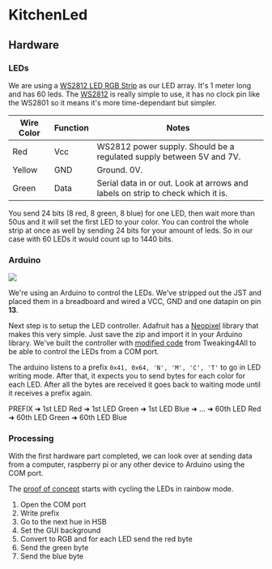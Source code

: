 # KitchenLed

## Hardware

### LEDs

We are using a [WS2812 LED RGB Strip](https://www.sparkfun.com/products/12025) as our LED array. It's 1 meter long and has 60 leds. The [WS2812](http://i.il.ly/kitchenled/WS2812.pdf) is really simple to use, it has no clock pin like the WS2801 so it means it's more time-dependant but simpler.

Wire Color | Function | Notes
---------- | -------- | -----
Red        | Vcc      | WS2812 power supply. Should be a regulated supply between 5V and 7V.
Yellow     | GND      | Ground. 0V.
Green      | Data     | Serial data in or out. Look at arrows and labels on strip to check which it is.

You send 24 bits (8 red, 8 green, 8 blue) for one LED, then wait more than 50us and it will set the first LED to your color. You can control the whole strip at once as well by sending 24 bits for your amount of leds. So in our case with 60 LEDs it would count up to 1440 bits.

### Arduino

![](http://i.il.ly/kitchenled/arduino.jpg)

We're using an Arduino to control the LEDs. We've stripped out the JST and placed them in a breadboard and wired a VCC, GND and one datapin on pin **13**.

Next step is to setup the LED controller. Adafruit has a [Neopixel](https://github.com/adafruit/Adafruit_NeoPixel) library that makes this very simple. Just save the zip and import it in your Arduino library. We've built the controller with [modified code](https://github.com/Illyism/KitchenLed/blob/master/led/led.ino) from Tweaking4All to be able to control the LEDs from a COM port.

The arduino listens to a prefix `0x41, 0x64, 'N', 'M', 'C', 'T'` to go in LED writing mode. After that, it expects you to send bytes for each color for each LED. After all the bytes are received it goes back to waiting mode until it receives a prefix again.

PREFIX ➜ 1st LED Red ➜ 1st LED Green ➜ 1st LED Blue ➜ ... ➜ 60th LED Red ➜ 60th LED Green ➜ 60th LED Blue


### Processing

With the first hardware part completed, we can look over at sending data from a computer, raspberry pi or any other device to Arduino using the COM port.

The [proof of concept](https://github.com/Illyism/KitchenLed/blob/master/test/rainbow/rainbow.pde) starts with cycling the LEDs in rainbow mode.

1. Open the COM port
2. Write prefix
3. Go to the next hue in HSB
4. Set the GUI background
5. Convert to RGB and for each LED send the red byte
6. Send the green byte
7. Send the blue byte
